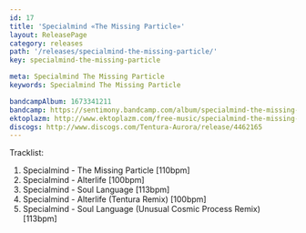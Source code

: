 ```yaml
---
id: 17
title: 'Specialmind «The Missing Particle»'
layout: ReleasePage
category: releases
path: '/releases/specialmind-the-missing-particle/'
key: specialmind-the-missing-particle

meta: Specialmind The Missing Particle
keywords: Specialmind The Missing Particle

bandcampAlbum: 1673341211
bandcamp: https://sentimony.bandcamp.com/album/specialmind-the-missing-particle
ektoplazm: http://www.ektoplazm.com/free-music/specialmind-the-missing-particle
discogs: http://www.discogs.com/Tentura-Aurora/release/4462165
---
```


Tracklist:

01. Specialmind - The Missing Particle [110bpm]
02. Specialmind - Alterlife [100bpm]
03. Specialmind - Soul Language [113bpm]
04. Specialmind - Alterlife (Tentura Remix) [100bpm]
05. Specialmind - Soul Language (Unusual Cosmic Process Remix) [113bpm]
